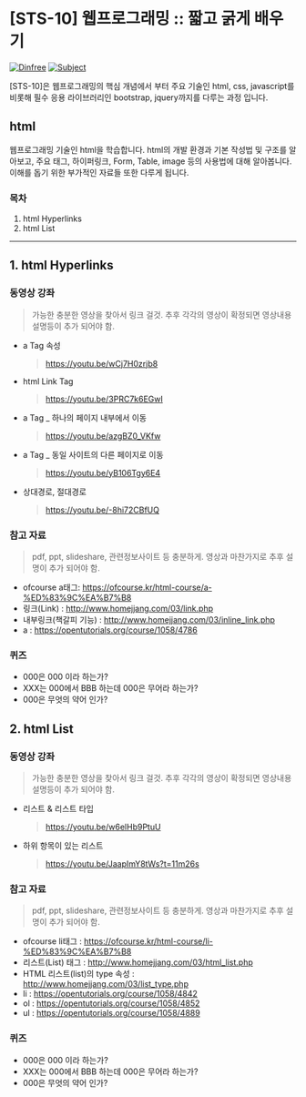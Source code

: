 # [STS-10] 웹프로그래밍 :: 짧고 굵게 배우기

[![Dinfree][din-badge]][din-url]
[![Subject][basic-badge]][din-url]

[STS-10]은 웹프로그래밍의 핵심 개념에서 부터 주요 기술인 html, css, javascript를 비롯해 필수 응용 라이브러리인 bootstrap, jquery까지를 다루는 과정 입니다.

## html
웹프로그래밍 기술인 html을 학습합니다. html의 개발 환경과 기본 작성법 및 구조를 알아보고, 주요 태그, 하이퍼링크, Form, Table, image 등의 사용법에 대해 알아봅니다. 이해를 돕기 위한 부가적인 자료들 또한 다루게 됩니다. 

### 목차
1. html Hyperlinks
2. html List

---
## 1. html Hyperlinks


### 동영상 강좌
> 가능한 충분한 영상을 찾아서 링크 걸것. 추후 각각의 영상이 확정되면 영상내용 설명등이 추가 되어야 함.

- a Tag 속성 
    > https://youtu.be/wCj7H0zrjb8
- html Link Tag 
    > https://youtu.be/3PRC7k6EGwI
- a Tag _ 하나의 페이지 내부에서 이동 
    > https://youtu.be/azgBZ0_VKfw
- a Tag _ 동일 사이트의 다른 페이지로 이동 
    > https://youtu.be/yB106Tgy6E4
- 상대경로, 절대경로 
    > https://youtu.be/-8hi72CBfUQ


 

### 참고 자료
> pdf, ppt, slideshare, 관련정보사이트 등 충분하게. 영상과 마찬가지로 추후 설명이 추가 되어야 함.
- ofcourse a태그: https://ofcourse.kr/html-course/a-%ED%83%9C%EA%B7%B8
- 링크(Link) : http://www.homejjang.com/03/link.php
- 내부링크(책갈피 기능) : http://www.homejjang.com/03/inline_link.php
- a : https://opentutorials.org/course/1058/4786

### 퀴즈
- 000은 000 이라 하는가?
- XXX는 000에서 BBB 하는데 000은 무어라 하는가?
- 000은 무엇의 약어 인가?

## 2. html List


### 동영상 강좌
> 가능한 충분한 영상을 찾아서 링크 걸것. 추후 각각의 영상이 확정되면 영상내용 설명등이 추가 되어야 함.


- 리스트 & 리스트 타입
    > https://youtu.be/w6elHb9PtuU
- 하위 항목이 있는 리스트 
    > https://youtu.be/JaapImY8tWs?t=11m26s

 

### 참고 자료
> pdf, ppt, slideshare, 관련정보사이트 등 충분하게. 영상과 마찬가지로 추후 설명이 추가 되어야 함.
- ofcourse li태그 : https://ofcourse.kr/html-course/li-%ED%83%9C%EA%B7%B8
- 리스트(List) 태그 : http://www.homejjang.com/03/html_list.php
- HTML 리스트(list)의 type 속성 : http://www.homejjang.com/03/list_type.php
- li : https://opentutorials.org/course/1058/4842
- ol : https://opentutorials.org/course/1058/4852
- ul : https://opentutorials.org/course/1058/4889


### 퀴즈
- 000은 000 이라 하는가?
- XXX는 000에서 BBB 하는데 000은 무어라 하는가?
- 000은 무엇의 약어 인가?




[din-badge]:https://img.shields.io/badge/dinfree-edu-orange.svg
[din-url]:https://github.com/dinfree
[basic-badge]:https://img.shields.io/badge/core-basic-green.svg
